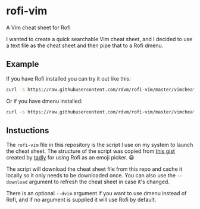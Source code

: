 # rofi-vim
A Vim cheat sheet for Rofi

I wanted to create a quick searchable Vim cheat sheet, and I decided to use a
text file as the cheat sheet and then pipe that to a Rofi dmenu.

## Example
If you have Rofi installed you can try it out like this:

```bash
curl -s https://raw.githubusercontent.com/rdvm/rofi-vim/master/vimcheat | rofi -dmenu -i -font "mono 20" -columns 2 -width 100 -location 1 -lines 20 -bw 2 -yoffset -2
```

Or if you have dmenu installed:

```bash
curl -s https://raw.githubusercontent.com/rdvm/rofi-vim/master/vimcheat | dmenu -i -l 30
```

## Instuctions

The `rofi-vim` file in this repository is the script I use on my system to
launch the cheat sheet. The structure of the script was copied from [this
gist](https://gist.github.com/tadly/0741821d3694deaec1ee454a95c591fa) created
by [tadly](https://gist.github.com/tadly) for using Rofi as an emoji picker.
:grinning:

The script will download the cheat sheet file from this repo and cache it
locally so it only needs to be downloaded once. You can also use the
``--download`` argument to refresh the cheat sheet in case it's changed.

There is an optional `--dvim` argument if you want to use dmenu instead of
Rofi, and if no argument is supplied it will use Rofi by default.
